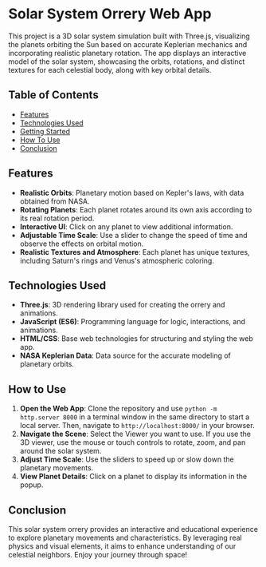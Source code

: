 # Solar System Orrery Web App

This project is a 3D solar system simulation built with Three.js, visualizing the planets orbiting the Sun based on accurate Keplerian mechanics and incorporating realistic planetary rotation. The app displays an interactive model of the solar system, showcasing the orbits, rotations, and distinct textures for each celestial body, along with key orbital details.

## Table of Contents

- [Features](#features)
- [Technologies Used](#technologies-used)
- [Getting Started](#getting-started)
- [How To Use](#How-to-Use)
- [Conclusion](#Conclusion)

## Features

- **Realistic Orbits**: Planetary motion based on Kepler's laws, with data obtained from NASA.
- **Rotating Planets**: Each planet rotates around its own axis according to its real rotation period.
- **Interactive UI**: Click on any planet to view additional information.
- **Adjustable Time Scale**: Use a slider to change the speed of time and observe the effects on orbital motion.
- **Realistic Textures and Atmosphere**: Each planet has unique textures, including Saturn's rings and Venus's atmospheric coloring.


## Technologies Used

- **Three.js**: 3D rendering library used for creating the orrery and animations.
- **JavaScript (ES6)**: Programming language for logic, interactions, and animations.
- **HTML/CSS**: Base web technologies for structuring and styling the web app.
- **NASA Keplerian Data**: Data source for the accurate modeling of planetary orbits.

## How to Use

1. **Open the Web App**: Clone the repository and use `python -m http.server 8000` in a terminal window in the same directory to start a local server. Then, navigate to `http://localhost:8000/` in your browser.
2. **Navigate the Scene**: Select the Viewer you want to use. If you use the 3D viewer, use the mouse or touch controls to rotate, zoom, and pan around the solar system.
3. **Adjust Time Scale**: Use the sliders to speed up or slow down the planetary movements.
4. **View Planet Details**: Click on a planet to display its information in the popup.


## Conclusion

This solar system orrery provides an interactive and educational experience to explore planetary movements and characteristics. By leveraging real physics and visual elements, it aims to enhance understanding of our celestial neighbors. Enjoy your journey through space!

   
